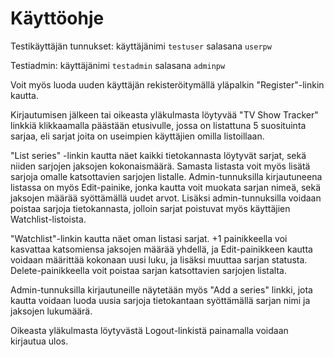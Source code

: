 # Käyttöohje

Testikäyttäjän tunnukset: käyttäjänimi `testuser` salasana `userpw`

Testiadmin: käyttäjänimi `testadmin` salasana `adminpw`

Voit myös luoda uuden käyttäjän rekisteröitymällä yläpalkin "Register"-linkin kautta.



Kirjautumisen jälkeen tai oikeasta yläkulmasta löytyvää "TV Show Tracker" linkkiä klikkaamalla päästään etusivulle, jossa on listattuna 5 suosituinta sarjaa, eli sarjat joita on useimpien käyttäjien omilla listoillaan.

"List series" -linkin kautta näet kaikki tietokannasta löytyvät sarjat, sekä niiden sarjojen jaksojen kokonaismäärä. Samasta listasta voit myös lisätä sarjoja omalle katsottavien sarjojen listalle. Admin-tunnuksilla kirjautuneena listassa on myös Edit-painike, jonka kautta voit muokata sarjan nimeä, sekä jaksojen määrää syöttämällä uudet arvot. Lisäksi admin-tunnuksilla voidaan poistaa sarjoja tietokannasta, jolloin sarjat poistuvat myös käyttäjien Watchlist-listoista.

"Watchlist"-linkin kautta näet oman listasi sarjat. +1 painikkeella voi kasvattaa katsomiensa jaksojen määrää yhdellä, ja Edit-painikkeen kautta voidaan määrittää kokonaan uusi luku, ja lisäksi muuttaa sarjan statusta. Delete-painikkeella voit poistaa sarjan katsottavien sarjojen listalta.

Admin-tunnuksilla kirjautuneille näytetään myös "Add a series" linkki, jota kautta voidaan luoda uusia sarjoja tietokantaan syöttämällä sarjan nimi ja jaksojen lukumäärä.

Oikeasta yläkulmasta löytyvästä Logout-linkistä painamalla voidaan kirjautua ulos.
